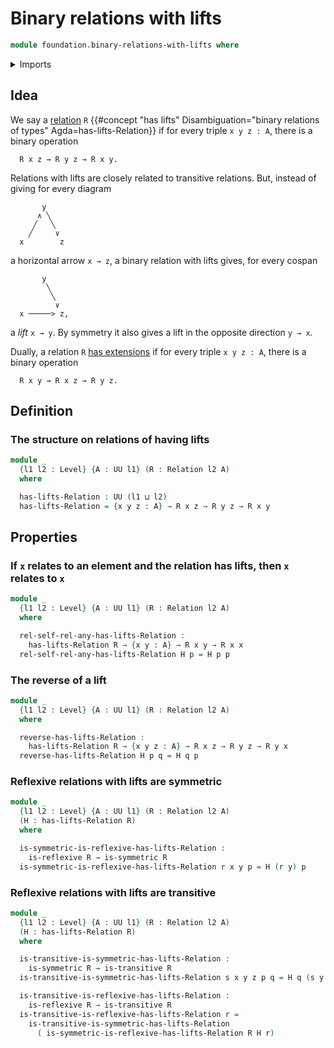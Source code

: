 # Binary relations with lifts

```agda
module foundation.binary-relations-with-lifts where
```

<details><summary>Imports</summary>

```agda
open import foundation.binary-relations
open import foundation.dependent-pair-types
open import foundation.iterated-dependent-product-types
open import foundation.universe-levels

open import foundation-core.propositions
```

</details>

## Idea

We say a [relation](foundation.binary-relations.md) `R`
{{#concept "has lifts" Disambiguation="binary relations of types" Agda=has-lifts-Relation}}
if for every triple `x y z : A`, there is a binary operation

```text
  R x z → R y z → R x y.
```

Relations with lifts are closely related to transitive relations. But, instead
of giving for every diagram

```text
       y
      ∧ ╲
     ╱   ╲
    ╱     ∨
  x        z
```

a horizontal arrow `x → z`, a binary relation with lifts gives, for every cospan

```text
       y
        ╲
         ╲
          ∨
  x ─────> z,
```

a _lift_ `x → y`. By symmetry it also gives a lift in the opposite direction
`y → x`.

Dually, a relation `R`
[has extensions](foundation.binary-relations-with-extensions.md) if for every
triple `x y z : A`, there is a binary operation

```text
  R x y → R x z → R y z.
```

## Definition

### The structure on relations of having lifts

```agda
module _
  {l1 l2 : Level} {A : UU l1} (R : Relation l2 A)
  where

  has-lifts-Relation : UU (l1 ⊔ l2)
  has-lifts-Relation = {x y z : A} → R x z → R y z → R x y
```

## Properties

### If `x` relates to an element and the relation has lifts, then `x` relates to `x`

```agda
module _
  {l1 l2 : Level} {A : UU l1} (R : Relation l2 A)
  where

  rel-self-rel-any-has-lifts-Relation :
    has-lifts-Relation R → {x y : A} → R x y → R x x
  rel-self-rel-any-has-lifts-Relation H p = H p p
```

### The reverse of a lift

```agda
module _
  {l1 l2 : Level} {A : UU l1} (R : Relation l2 A)
  where

  reverse-has-lifts-Relation :
    has-lifts-Relation R → {x y z : A} → R x z → R y z → R y x
  reverse-has-lifts-Relation H p q = H q p
```

### Reflexive relations with lifts are symmetric

```agda
module _
  {l1 l2 : Level} {A : UU l1} (R : Relation l2 A)
  (H : has-lifts-Relation R)
  where

  is-symmetric-is-reflexive-has-lifts-Relation :
    is-reflexive R → is-symmetric R
  is-symmetric-is-reflexive-has-lifts-Relation r x y p = H (r y) p
```

### Reflexive relations with lifts are transitive

```agda
module _
  {l1 l2 : Level} {A : UU l1} (R : Relation l2 A)
  (H : has-lifts-Relation R)
  where

  is-transitive-is-symmetric-has-lifts-Relation :
    is-symmetric R → is-transitive R
  is-transitive-is-symmetric-has-lifts-Relation s x y z p q = H q (s y z p)

  is-transitive-is-reflexive-has-lifts-Relation :
    is-reflexive R → is-transitive R
  is-transitive-is-reflexive-has-lifts-Relation r =
    is-transitive-is-symmetric-has-lifts-Relation
      ( is-symmetric-is-reflexive-has-lifts-Relation R H r)
```

